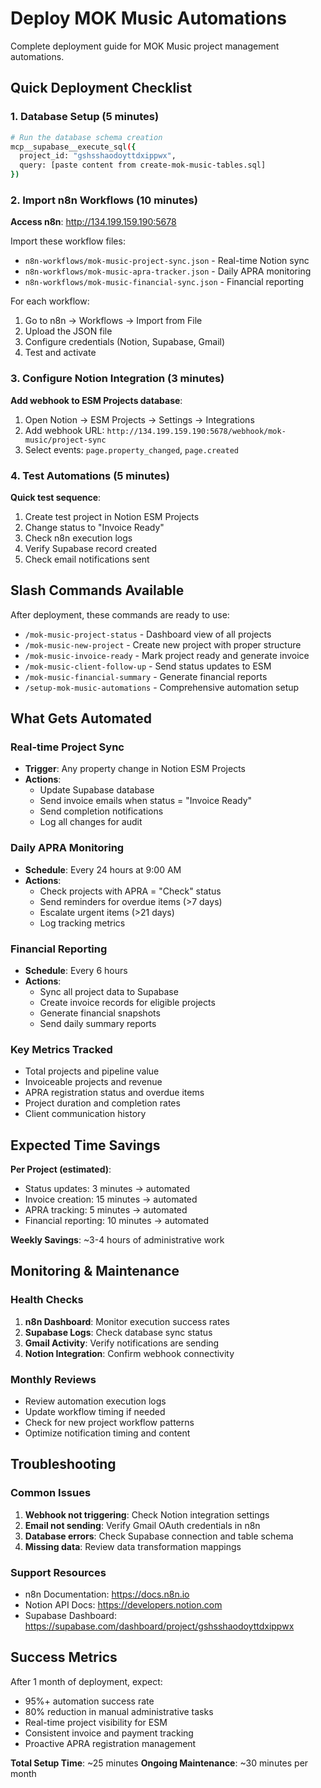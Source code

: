 # Deploy MOK Music Automations

Complete deployment guide for MOK Music project management automations.

## Quick Deployment Checklist

### 1. Database Setup (5 minutes)
```bash
# Run the database schema creation
mcp__supabase__execute_sql({
  project_id: "gshsshaodoyttdxippwx",
  query: [paste content from create-mok-music-tables.sql]
})
```

### 2. Import n8n Workflows (10 minutes)

**Access n8n**: http://134.199.159.190:5678

Import these workflow files:
- `n8n-workflows/mok-music-project-sync.json` - Real-time Notion sync
- `n8n-workflows/mok-music-apra-tracker.json` - Daily APRA monitoring
- `n8n-workflows/mok-music-financial-sync.json` - Financial reporting

For each workflow:
1. Go to n8n → Workflows → Import from File
2. Upload the JSON file
3. Configure credentials (Notion, Supabase, Gmail)
4. Test and activate

### 3. Configure Notion Integration (3 minutes)

**Add webhook to ESM Projects database**:
1. Open Notion → ESM Projects → Settings → Integrations
2. Add webhook URL: `http://134.199.159.190:5678/webhook/mok-music/project-sync`
3. Select events: `page.property_changed`, `page.created`

### 4. Test Automations (5 minutes)

**Quick test sequence**:
1. Create test project in Notion ESM Projects
2. Change status to "Invoice Ready"
3. Check n8n execution logs
4. Verify Supabase record created
5. Check email notifications sent

## Slash Commands Available

After deployment, these commands are ready to use:

- `/mok-music-project-status` - Dashboard view of all projects
- `/mok-music-new-project` - Create new project with proper structure
- `/mok-music-invoice-ready` - Mark project ready and generate invoice
- `/mok-music-client-follow-up` - Send status updates to ESM
- `/mok-music-financial-summary` - Generate financial reports
- `/setup-mok-music-automations` - Comprehensive automation setup

## What Gets Automated

### Real-time Project Sync
- **Trigger**: Any property change in Notion ESM Projects
- **Actions**:
  - Update Supabase database
  - Send invoice emails when status = "Invoice Ready"
  - Send completion notifications
  - Log all changes for audit

### Daily APRA Monitoring
- **Schedule**: Every 24 hours at 9:00 AM
- **Actions**:
  - Check projects with APRA = "Check" status
  - Send reminders for overdue items (>7 days)
  - Escalate urgent items (>21 days)
  - Log tracking metrics

### Financial Reporting
- **Schedule**: Every 6 hours
- **Actions**:
  - Sync all project data to Supabase
  - Create invoice records for eligible projects
  - Generate financial snapshots
  - Send daily summary reports

### Key Metrics Tracked
- Total projects and pipeline value
- Invoiceable projects and revenue
- APRA registration status and overdue items
- Project duration and completion rates
- Client communication history

## Expected Time Savings

**Per Project (estimated)**:
- Status updates: 3 minutes → automated
- Invoice creation: 15 minutes → automated
- APRA tracking: 5 minutes → automated
- Financial reporting: 10 minutes → automated

**Weekly Savings**: ~3-4 hours of administrative work

## Monitoring & Maintenance

### Health Checks
1. **n8n Dashboard**: Monitor execution success rates
2. **Supabase Logs**: Check database sync status
3. **Gmail Activity**: Verify notifications are sending
4. **Notion Integration**: Confirm webhook connectivity

### Monthly Reviews
- Review automation execution logs
- Update workflow timing if needed
- Check for new project workflow patterns
- Optimize notification timing and content

## Troubleshooting

### Common Issues
1. **Webhook not triggering**: Check Notion integration settings
2. **Email not sending**: Verify Gmail OAuth credentials in n8n
3. **Database errors**: Check Supabase connection and table schema
4. **Missing data**: Review data transformation mappings

### Support Resources
- n8n Documentation: https://docs.n8n.io
- Notion API Docs: https://developers.notion.com
- Supabase Dashboard: https://supabase.com/dashboard/project/gshsshaodoyttdxippwx

## Success Metrics

After 1 month of deployment, expect:
- 95%+ automation success rate
- 80% reduction in manual administrative tasks
- Real-time project visibility for ESM
- Consistent invoice and payment tracking
- Proactive APRA registration management

**Total Setup Time**: ~25 minutes
**Ongoing Maintenance**: ~30 minutes per month
